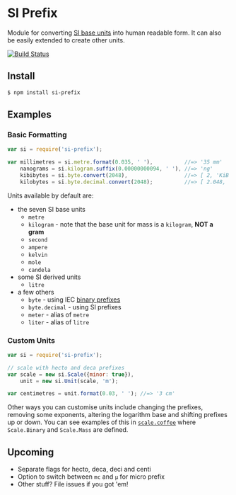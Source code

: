 # SI Prefix

Module for converting [SI base units](http://en.wikipedia.org/wiki/SI_base_unit) into human readable form. It can also be easily extended to create other units.

[![Build Status](https://secure.travis-ci.org/mal/si-prefix.png)](http://travis-ci.org/mal/si-prefix)

## Install

~~~sh
$ npm install si-prefix
~~~

## Examples

### Basic Formatting

~~~js
var si = require('si-prefix');

var millimetres = si.metre.format(0.035, ' '),          //=> '35 mm'
    nanograms = si.kilogram.suffix(0.00000000094, ' '), //=> 'ng'
    kibibytes = si.byte.convert(2048),                  //=> [ 2, 'KiB' ]
    kilobytes = si.byte.decimal.convert(2048);          //=> [ 2.048, 'kB' ]
~~~

Units available by default are:
  * the seven SI base units
      * `metre`
      * `kilogram` - note that the base unit for mass is a `kilogram`, **NOT a gram**
      * `second`
      * `ampere`
      * `kelvin`
      * `mole`
      * `candela`
  * some SI derived units
      * `litre`
  * a few others
      * `byte` - using IEC [binary prefixes](http://en.wikipedia.org/wiki/Binary_prefix)
      * `byte.decimal` - using SI prefixes
      * `meter` - alias of `metre`
      * `liter` - alias of `litre`

### Custom Units

~~~js
var si = require('si-prefix');

// scale with hecto and deca prefixes
var scale = new si.Scale({minor: true}),
    unit = new si.Unit(scale, 'm');

var centimetres = unit.format(0.03, ' '); //=> '3 cm'
~~~

Other ways you can customise units include changing the prefixes, removing some exponents, altering the logarithm base and shifting prefixes up or down. You can see examples of this in [`scale.coffee`](/src/scale.coffee) where `Scale.Binary` and `Scale.Mass` are defined.

## Upcoming

  * Separate flags for hecto, deca, deci and centi
  * Option to switch between `mc` and `µ` for micro prefix
  * Other stuff? File issues if you got 'em!
